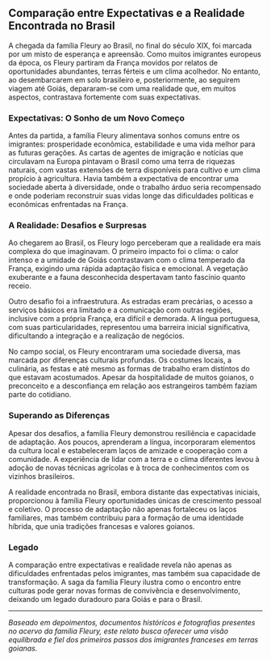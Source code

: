 ## Comparação entre Expectativas e a Realidade Encontrada no Brasil

A chegada da família Fleury ao Brasil, no final do século XIX, foi marcada por um misto de esperança e apreensão. Como muitos imigrantes europeus da época, os Fleury partiram da França movidos por relatos de oportunidades abundantes, terras férteis e um clima acolhedor. No entanto, ao desembarcarem em solo brasileiro e, posteriormente, ao seguirem viagem até Goiás, depararam-se com uma realidade que, em muitos aspectos, contrastava fortemente com suas expectativas.

### Expectativas: O Sonho de um Novo Começo

Antes da partida, a família Fleury alimentava sonhos comuns entre os imigrantes: prosperidade econômica, estabilidade e uma vida melhor para as futuras gerações. As cartas de agentes de imigração e notícias que circulavam na Europa pintavam o Brasil como uma terra de riquezas naturais, com vastas extensões de terra disponíveis para cultivo e um clima propício à agricultura. Havia também a expectativa de encontrar uma sociedade aberta à diversidade, onde o trabalho árduo seria recompensado e onde poderiam reconstruir suas vidas longe das dificuldades políticas e econômicas enfrentadas na França.

### A Realidade: Desafios e Surpresas

Ao chegarem ao Brasil, os Fleury logo perceberam que a realidade era mais complexa do que imaginavam. O primeiro impacto foi o clima: o calor intenso e a umidade de Goiás contrastavam com o clima temperado da França, exigindo uma rápida adaptação física e emocional. A vegetação exuberante e a fauna desconhecida despertavam tanto fascínio quanto receio.

Outro desafio foi a infraestrutura. As estradas eram precárias, o acesso a serviços básicos era limitado e a comunicação com outras regiões, inclusive com a própria França, era difícil e demorada. A língua portuguesa, com suas particularidades, representou uma barreira inicial significativa, dificultando a integração e a realização de negócios.

No campo social, os Fleury encontraram uma sociedade diversa, mas marcada por diferenças culturais profundas. Os costumes locais, a culinária, as festas e até mesmo as formas de trabalho eram distintos do que estavam acostumados. Apesar da hospitalidade de muitos goianos, o preconceito e a desconfiança em relação aos estrangeiros também faziam parte do cotidiano.

### Superando as Diferenças

Apesar dos desafios, a família Fleury demonstrou resiliência e capacidade de adaptação. Aos poucos, aprenderam a língua, incorporaram elementos da cultura local e estabeleceram laços de amizade e cooperação com a comunidade. A experiência de lidar com a terra e o clima diferentes levou à adoção de novas técnicas agrícolas e à troca de conhecimentos com os vizinhos brasileiros.

A realidade encontrada no Brasil, embora distante das expectativas iniciais, proporcionou à família Fleury oportunidades únicas de crescimento pessoal e coletivo. O processo de adaptação não apenas fortaleceu os laços familiares, mas também contribuiu para a formação de uma identidade híbrida, que unia tradições francesas e valores goianos.

### Legado

A comparação entre expectativas e realidade revela não apenas as dificuldades enfrentadas pelos imigrantes, mas também sua capacidade de transformação. A saga da família Fleury ilustra como o encontro entre culturas pode gerar novas formas de convivência e desenvolvimento, deixando um legado duradouro para Goiás e para o Brasil.

---

*Baseado em depoimentos, documentos históricos e fotografias presentes no acervo da família Fleury, este relato busca oferecer uma visão equilibrada e fiel dos primeiros passos dos imigrantes franceses em terras goianas.*